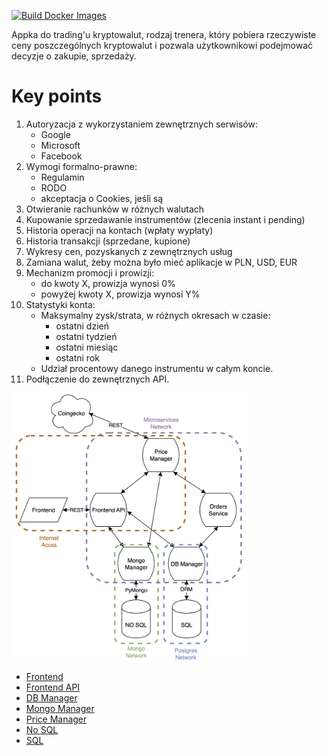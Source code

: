 [![Build Docker Images](https://github.com/THD-C/The_THDc_App/actions/workflows/build.yml/badge.svg)](https://github.com/THD-C/The_THDc_App/actions/workflows/build.yml)

Appka do trading'u kryptowalut, rodzaj trenera, 
który pobiera rzeczywiste ceny poszczególnych kryptowalut i pozwala użytkownikowi podejmować decyzje o zakupie, sprzedaży.

# Key points
1. Autoryzacja z wykorzystaniem zewnętrznych serwisów:
   - Google
   - Microsoft
   - Facebook
2. Wymogi formalno-prawne:
   - Regulamin
   - RODO
   - akceptacja o Cookies, jeśli są
3. Otwieranie rachunków w różnych walutach
4. Kupowanie sprzedawanie instrumentów (zlecenia instant i pending)
5. Historia operacji na kontach (wpłaty wypłaty)
6. Historia transakcji (sprzedane, kupione)
7. Wykresy cen, pozyskanych z zewnętrznych usług
8. Zamiana walut, żeby można było mieć aplikacje w PLN, USD, EUR
9. Mechanizm promocji i prowizji:
    - do kwoty X, prowizja wynosi 0%
    - powyżej kwoty X, prowizja wynosi Y%
10. Statystyki konta:
    - Maksymalny zysk/strata, w różnych okresach w czasie:
        - ostatni dzień
        - ostatni tydzień
        - ostatni miesiąc
        - ostatni rok
    - Udział procentowy danego instrumentu w całym koncie.
11. Podłączenie do zewnętrznych API.

<p float="left">
  <img src="/Pictures/architecture.png" width="75%" />
</p>

- [Frontend](https://github.com/THD-C/Frontend)
- [Frontend API](https://github.com/THD-C/Frontend_API)
- [DB Manager](https://github.com/THD-C/DB_Manager)
- [Mongo Manager](https://github.com/THD-C/Mongo_Manager)
- [Price Manager](https://github.com/THD-C/CoinGecko_API)
- [No SQL](https://github.com/THD-C/Mongo)
- [SQL](https://github.com/THD-C/Postgres)
